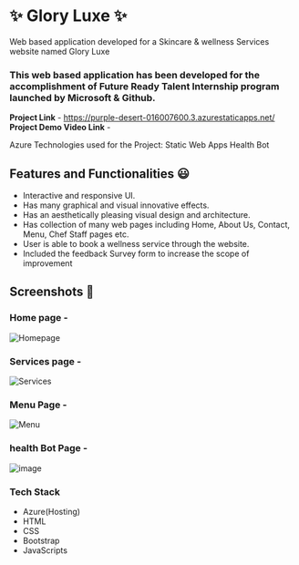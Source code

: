 # ✨ Glory Luxe  ✨
Web based application developed for a Skincare & wellness Services website named Glory Luxe

### This web based application has been developed for the accomplishment of Future Ready Talent Internship program launched by Microsoft & Github.

**Project Link** - https://purple-desert-016007600.3.azurestaticapps.net/
**Project Demo Video Link** -  

Azure Technologies used for the Project:
Static Web Apps
Health Bot

## Features and Functionalities 😃

- Interactive and responsive UI.
- Has many graphical and visual innovative effects.
- Has an aesthetically pleasing visual design and architecture.
- Has collection of many web pages including Home, About Us, Contact, Menu, Chef Staff pages etc.
- User is able to book a wellness service through the website.
- Included the feedback Survey form to increase the scope of improvement 

## Screenshots 📸
### Home page -   
![Homepage](https://github.com/Aketisrilakshmi/ProjectAB/assets/110379893/f5250d69-dcb8-457a-a9e9-52bec6e2dd9a)

### Services page -
![Services](https://github.com/Aketisrilakshmi/ProjectAB/assets/110379893/aa6201e9-43bf-49a2-92e9-e6e100954472)

### Menu Page -
![Menu](https://github.com/Aketisrilakshmi/ProjectAB/assets/110379893/01edf12b-116c-4e2a-a05a-61c542670d2e)

### health Bot Page -
![image](https://github.com/Aketisrilakshmi/ProjectAB/assets/110379893/6fa39a96-c6ef-4da5-9449-0fe37b3b9e31)

### Tech Stack 
- Azure(Hosting)
- HTML
- CSS
- Bootstrap
- JavaScripts


